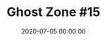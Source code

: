 ---
_schema: default
title: "Ghost Zone #15"
link: https://www.geocaching.com/geocache/GC8W57R_ghost-zone-15
owner: Baldeagle14
date: 2020-07-05 00:00:00
log_type: Found it
display_coords: N 41° 34.410' W 075° 37.499'
latitude: '41.5735'
longitude: '-75.624983'
first_stage: false
bogus: false
zhanna_log:  >-
    Hi, Baldeagle14!


    I happened to be in the area when this popped up. It was an easy find. Thanks for the cache!


    Zhanna
rich_log:  >-
    _Logged on July 8, 2020._


    Howdy, Baldeagle14!


    Easy find. Thanks for the cache.


    ~Rich in NEPA~
image_gallery_zh: gallery2
image_gallery_zh_class: single
image_gallery_r: gallery3
post_id: 12329
---